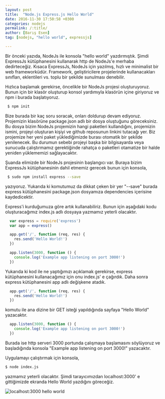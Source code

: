 ```yaml
---
layout: post
title:  "Node.js Express.js Hello World"
date: 2016-11-30 17:50:58 +0300
categories: nodejs
permalink: /:title/
author: [Barış Esen]
tag: [nodejs, "hello world", expressjs]

---
```


Bir önceki yazıda, NodeJs ile konsola "hello world" yazdırmıştık. Şimdi ExpressJs kütüphanesini kullanarak http de NodeJs'e merhaba dedirteceğiz. Kısaca ExpressJs, NodeJs için yazılmış, hızlı ve minimalist bir web frameworküdür. Framework, geliştiricilere projelerinde kullanacakları sınıfları, eklentileri vs. toplu bir şekilde sunulması denebilir.

Hızlıca başlamak gerekirse, öncelikle bir NodeJs projesi oluşturuyoruz. Bunun için bir klasör oluşturup konsol yardımıyla klasörün içine giriyoruz ve npm i burada başlatıyoruz.


```sh
 $ npm init
```


Bize burada bir kaç soru soracak, onları doldurup devam ediyoruz. Projemizin klasörüne package.json adlı bir dosya oluştuğunu göreceksiniz. Bu dosya bizim NodeJs projemizin hangi paketleri kullandığını, projemizin ismini, projeyi oluşturan kişiyi ve github reposunun linkini tutacağı yer. Biz projemize her yeni paket yüklediğimizde burası otomatik bir şekilde yenilenecek. Bu durumun sebebi projeyi başka bir bilgisayarda veya sunucuda çalıştırmamız gerektiğinde rahatça o paketleri otamatize bir halde yeniden yüklememizi sağlayacaktır.

Şuanda elimizde bir NodeJs projesinin başlangıcı var. Buraya bizim ExpressJs kütüphanesinin
 dahil etmemiz gerecek bunun için konsola,


```sh
 $ sudo npm install express --save
```


yazıyoruz. Yukarıda ki komutumuz da dikkat çeken bir yer "--save" burada express kütüphanesini package.json dosyamıza dependencies içerisine kaydedicektir.

Express'i kurduğumuza göre artık kullanabiliriz. Bunun için aşağıdaki kodu oluşturacağımız index.js adlı dosyaya yazmamız yeterli olacaktır.



```js
  var express = require('express')
  var app = express()

  app.get('/', function (req, res) {
    res.send('Hello World!')
  })

  app.listen(3000, function () {
    console.log('Example app listening on port 3000!')
  })
```


Yukarıda ki kod ile ne yaptığımızı açıklamak gerekirse, express kütüphanesini kullanacağımız için onu index.js' e çağırdık.
Daha sonra express kütüphanesini app adlı değişkene atadık.


```js
  app.get('/', function (req, res) {
    res.send('Hello World!')
  })
```


komutu ile ana dizine bir GET isteği yapıldığında sayfaya "Hello World" yazacaktır.


```js
  app.listen(3000, function () {
    console.log('Example app listening on port 3000!')
  })
```


Burada ise http serveri 3000 portunda çalışmaya başlamasını söylüyoruz ve başladığında konsola "Example app listening on port 3000!" yazacaktır.

Uygulamayı çalıştırmak için konsola,


```sh
$ node index.js
```


yazmamız yeterli olacaktır. Şimdi tarayıcımızdan localhost:3000' e gittiğimizde ekranda Hello World yazdığını göreceğiz.

![localhost:3000 hello world](https://res.cloudinary.com/deuit9vp2/image/upload/v1480858664/barisesencom/localhost3000.png)
